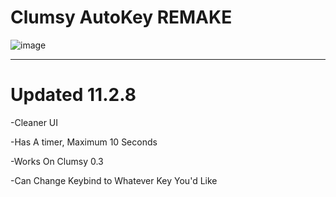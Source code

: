 # Clumsy AutoKey REMAKE


![image](https://github.com/user-attachments/assets/6fdc35e6-1cb7-49ac-9791-b76681a2f1b4)




--------
# Updated 11.2.8
-Cleaner UI

-Has A timer, Maximum 10 Seconds

-Works On Clumsy 0.3

-Can Change Keybind to Whatever Key You'd Like
